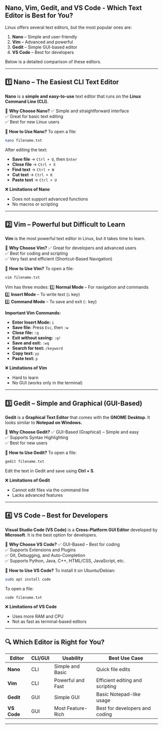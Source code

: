 ## Nano, Vim, Gedit, and VS Code - Which Text Editor is Best for You?

Linux offers several text editors, but the most popular ones are:

1. **Nano** – Simple and user-friendly
2. **Vim** – Advanced and powerful
3. **Gedit** – Simple GUI-based editor
4. **VS Code** – Best for developers

Below is a detailed comparison of these editors.

---

## 1️⃣ Nano – The Easiest CLI Text Editor
**Nano** is a **simple and easy-to-use** text editor that runs on the **Linux Command Line (CLI).**

🔹 **Why Choose Nano?**
✅ Simple and straightforward interface  
✅ Great for basic text editing  
✅ Best for new Linux users  

🔹 **How to Use Nano?**
To open a file:
```bash
nano filename.txt
```
After editing the text:
- **Save file** → `Ctrl + O`, then `Enter`
- **Close file** → `Ctrl + X`
- **Find text** → `Ctrl + W`
- **Cut text** → `Ctrl + K`
- **Paste text** → `Ctrl + U`

❌ **Limitations of Nano**
- Does not support advanced functions
- No macros or scripting

---

## 2️⃣ Vim – Powerful but Difficult to Learn
**Vim** is the most powerful text editor in Linux, but it takes time to learn.

🔹 **Why Choose Vim?**
✅ Great for developers and advanced users  
✅ Best for coding and scripting  
✅ Very fast and efficient (Shortcut-Based Navigation)  

🔹 **How to Use Vim?**
To open a file:
```bash
vim filename.txt
```
Vim has three modes:
1️⃣ **Normal Mode** – For navigation and commands  
2️⃣ **Insert Mode** – To write text (`i` key)  
3️⃣ **Command Mode** – To save and exit (`:` key)  

**Important Vim Commands:**
- **Enter Insert Mode:** `i`
- **Save file:** Press `Esc`, then `:w`
- **Close file:** `:q`
- **Exit without saving:** `:q!`
- **Save and exit:** `:wq`
- **Search for text:** `/keyword`
- **Copy text:** `yy`
- **Paste text:** `p`

❌ **Limitations of Vim**
- Hard to learn
- No GUI (works only in the terminal)

---

## 3️⃣ Gedit – Simple and Graphical (GUI-Based)
**Gedit** is a **Graphical Text Editor** that comes with the **GNOME Desktop**. It looks similar to **Notepad on Windows.**

🔹 **Why Choose Gedit?**
✅ GUI-Based (Graphical) – Simple and easy  
✅ Supports Syntax Highlighting  
✅ Best for new users  

🔹 **How to Use Gedit?**
To open a file:
```bash
gedit filename.txt
```
Edit the text in Gedit and save using **Ctrl + S**.

❌ **Limitations of Gedit**
- Cannot edit files via the command line
- Lacks advanced features

---

## 4️⃣ VS Code – Best for Developers
**Visual Studio Code (VS Code)** is a **Cross-Platform GUI Editor** developed by **Microsoft**. It is the best option for developers.

🔹 **Why Choose VS Code?**
✅ GUI-Based – Best for coding  
✅ Supports Extensions and Plugins  
✅ Git, Debugging, and Auto-Completion  
✅ Supports Python, Java, C++, HTML/CSS, JavaScript, etc.  

🔹 **How to Use VS Code?**
To install it on Ubuntu/Debian:
```bash
sudo apt install code
```
To open a file:
```bash
code filename.txt
```

❌ **Limitations of VS Code**
- Uses more RAM and CPU
- Not as fast as terminal-based editors

---

## 🔍 Which Editor is Right for You?
| **Editor**  | **CLI/GUI** | **Usability** | **Best Use Case** |
|------------|------------|--------------|--------------------|
| **Nano**  | CLI | Simple and Basic | Quick file edits |
| **Vim**   | CLI | Powerful and Fast | Efficient editing and scripting |
| **Gedit** | GUI | Simple GUI | Basic Notepad-like usage |
| **VS Code** | GUI | Most Feature-Rich | Best for developers and coding |

---
